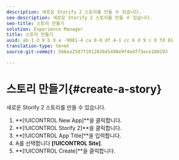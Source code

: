 ```yaml
---
description: 새로운 Storify 2 스토리를 만들 수 있습니다.
seo-description: 새로운 Storify 2 스토리를 만들 수 있습니다.
seo-title: 스토리 만들기
solution: Experience Manager
title: 스토리 만들기
uuid: ab 1 d 9 b 9 a -9081-4 ca 0-8 df 4-1 cc 6 d 9 c 9 fd 81
translation-type: tm+mt
source-git-commit: 566ea2587f101202045488e9f4edf73ece100293

---
```



# 스토리 만들기{#create-a-story}

새로운 Storify 2 스토리를 만들 수 있습니다.

1. **[!UICONTROL New App]**을 클릭합니다.
1. **[!UICONTROL Storify 2]**을 클릭합니다.
1. **[!UICONTROL App Title]**을 입력합니다.
1. A를 선택합니다 **[!UICONTROL Site]**.
1. **[!UICONTROL Create]**을 클릭합니다.
